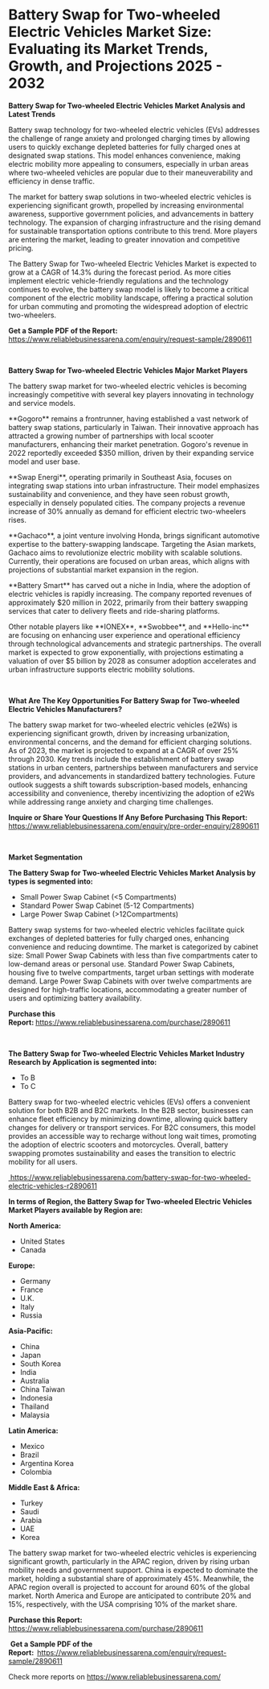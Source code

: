 <p><h1>Battery Swap for Two-wheeled Electric Vehicles Market Size: Evaluating its Market Trends, Growth, and Projections 2025 - 2032</h1></p><p><strong>Battery Swap for Two-wheeled Electric Vehicles Market Analysis and Latest Trends</strong></p>
<p><p>Battery swap technology for two-wheeled electric vehicles (EVs) addresses the challenge of range anxiety and prolonged charging times by allowing users to quickly exchange depleted batteries for fully charged ones at designated swap stations. This model enhances convenience, making electric mobility more appealing to consumers, especially in urban areas where two-wheeled vehicles are popular due to their maneuverability and efficiency in dense traffic.</p><p>The market for battery swap solutions in two-wheeled electric vehicles is experiencing significant growth, propelled by increasing environmental awareness, supportive government policies, and advancements in battery technology. The expansion of charging infrastructure and the rising demand for sustainable transportation options contribute to this trend. More players are entering the market, leading to greater innovation and competitive pricing.</p><p>The Battery Swap for Two-wheeled Electric Vehicles Market is expected to grow at a CAGR of 14.3% during the forecast period. As more cities implement electric vehicle-friendly regulations and the technology continues to evolve, the battery swap model is likely to become a critical component of the electric mobility landscape, offering a practical solution for urban commuting and promoting the widespread adoption of electric two-wheelers.</p></p>
<p><strong>Get a Sample PDF of the Report:&nbsp;</strong> <a href="https://www.reliablebusinessarena.com/enquiry/request-sample/2890611?utm_campaign=3215&utm_medium=2&utm_source=Github&utm_content=ia&utm_term=14032025&utm_id=battery-swap-for-two-wheeled-electric-vehicles">https://www.reliablebusinessarena.com/enquiry/request-sample/2890611</a></p>
<p>&nbsp;</p>
<p><strong>Battery Swap for Two-wheeled Electric Vehicles Major Market Players</strong></p>
<p><p>The battery swap market for two-wheeled electric vehicles is becoming increasingly competitive with several key players innovating in technology and service models. </p><p>**Gogoro** remains a frontrunner, having established a vast network of battery swap stations, particularly in Taiwan. Their innovative approach has attracted a growing number of partnerships with local scooter manufacturers, enhancing their market penetration. Gogoro's revenue in 2022 reportedly exceeded $350 million, driven by their expanding service model and user base.</p><p>**Swap Energi**, operating primarily in Southeast Asia, focuses on integrating swap stations into urban infrastructure. Their model emphasizes sustainability and convenience, and they have seen robust growth, especially in densely populated cities. The company projects a revenue increase of 30% annually as demand for efficient electric two-wheelers rises.</p><p>**Gachaco**, a joint venture involving Honda, brings significant automotive expertise to the battery-swapping landscape. Targeting the Asian markets, Gachaco aims to revolutionize electric mobility with scalable solutions. Currently, their operations are focused on urban areas, which aligns with projections of substantial market expansion in the region.</p><p>**Battery Smart** has carved out a niche in India, where the adoption of electric vehicles is rapidly increasing. The company reported revenues of approximately $20 million in 2022, primarily from their battery swapping services that cater to delivery fleets and ride-sharing platforms.</p><p>Other notable players like **IONEX**, **Swobbee**, and **Hello-inc** are focusing on enhancing user experience and operational efficiency through technological advancements and strategic partnerships. The overall market is expected to grow exponentially, with projections estimating a valuation of over $5 billion by 2028 as consumer adoption accelerates and urban infrastructure supports electric mobility solutions.</p></p>
<p>&nbsp;</p>
<p><strong>What Are The Key Opportunities For Battery Swap for Two-wheeled Electric Vehicles Manufacturers?</strong></p>
<p><p>The battery swap market for two-wheeled electric vehicles (e2Ws) is experiencing significant growth, driven by increasing urbanization, environmental concerns, and the demand for efficient charging solutions. As of 2023, the market is projected to expand at a CAGR of over 25% through 2030. Key trends include the establishment of battery swap stations in urban centers, partnerships between manufacturers and service providers, and advancements in standardized battery technologies. Future outlook suggests a shift towards subscription-based models, enhancing accessibility and convenience, thereby incentivizing the adoption of e2Ws while addressing range anxiety and charging time challenges.</p></p>
<p><strong>Inquire or Share Your Questions If Any Before Purchasing This Report:</strong> <a href="https://www.reliablebusinessarena.com/enquiry/pre-order-enquiry/2890611?utm_campaign=3215&utm_medium=2&utm_source=Github&utm_content=ia&utm_term=14032025&utm_id=battery-swap-for-two-wheeled-electric-vehicles">https://www.reliablebusinessarena.com/enquiry/pre-order-enquiry/2890611</a></p>
<p>&nbsp;</p>
<p><strong>Market Segmentation</strong></p>
<p><strong>The Battery Swap for Two-wheeled Electric Vehicles Market Analysis by types is segmented into:</strong></p>
<p><ul><li>Small Power Swap Cabinet (<5 Compartments)</li><li>Standard Power Swap Cabinet (5-12 Compartments)</li><li>Large Power Swap Cabinet (>12Compartments)</li></ul></p>
<p><p>Battery swap systems for two-wheeled electric vehicles facilitate quick exchanges of depleted batteries for fully charged ones, enhancing convenience and reducing downtime. The market is categorized by cabinet size: Small Power Swap Cabinets with less than five compartments cater to low-demand areas or personal use. Standard Power Swap Cabinets, housing five to twelve compartments, target urban settings with moderate demand. Large Power Swap Cabinets with over twelve compartments are designed for high-traffic locations, accommodating a greater number of users and optimizing battery availability.</p></p>
<p><strong>Purchase this Report:&nbsp;</strong><a href="https://www.reliablebusinessarena.com/purchase/2890611?utm_campaign=3215&utm_medium=2&utm_source=Github&utm_content=ia&utm_term=14032025&utm_id=battery-swap-for-two-wheeled-electric-vehicles">https://www.reliablebusinessarena.com/purchase/2890611</a></p>
<p>&nbsp;</p>
<p><strong>The Battery Swap for Two-wheeled Electric Vehicles Market Industry Research by Application is segmented into:</strong></p>
<p><ul><li>To B</li><li>To C</li></ul></p>
<p><p>Battery swap for two-wheeled electric vehicles (EVs) offers a convenient solution for both B2B and B2C markets. In the B2B sector, businesses can enhance fleet efficiency by minimizing downtime, allowing quick battery changes for delivery or transport services. For B2C consumers, this model provides an accessible way to recharge without long wait times, promoting the adoption of electric scooters and motorcycles. Overall, battery swapping promotes sustainability and eases the transition to electric mobility for all users.</p></p>
<p><a href="https://www.reliablebusinessarena.com/battery-swap-for-two-wheeled-electric-vehicles-r2890611?utm_campaign=3215&utm_medium=2&utm_source=Github&utm_content=ia&utm_term=14032025&utm_id=battery-swap-for-two-wheeled-electric-vehicles">&nbsp;https://www.reliablebusinessarena.com/battery-swap-for-two-wheeled-electric-vehicles-r2890611</a></p>
<p><strong>In terms of Region, the Battery Swap for Two-wheeled Electric Vehicles Market Players available by Region are:</strong></p>
<p>
    <p> <strong> North America: </strong>
        <ul>
            <li>United States</li>
            <li>Canada</li>
        </ul>
        </p> 
    <p> <strong> Europe: </strong>
        <ul>
            <li>Germany</li>
            <li>France</li>
            <li>U.K.</li>
            <li>Italy</li>
            <li>Russia</li>
        </ul>
        </p> 
    <p> <strong> Asia-Pacific: </strong>
        <ul>
            <li>China</li>
            <li>Japan</li>
            <li>South Korea</li>
            <li>India</li>
            <li>Australia</li>
            <li>China Taiwan</li>
            <li>Indonesia</li>
            <li>Thailand</li>
            <li>Malaysia</li>
        </ul>
        </p> 
    <p> <strong> Latin America: </strong>
        <ul>
            <li>Mexico</li>
            <li>Brazil</li>
            <li>Argentina Korea</li>
            <li>Colombia</li>
        </ul>
        </p> 
    <p> <strong> Middle East & Africa: </strong>
        <ul>
            <li>Turkey</li>
            <li>Saudi</li>
            <li>Arabia</li>
            <li>UAE</li>
            <li>Korea</li>
        </ul>
    </p>
    </p>
<p><p>The battery swap market for two-wheeled electric vehicles is experiencing significant growth, particularly in the APAC region, driven by rising urban mobility needs and government support. China is expected to dominate the market, holding a substantial share of approximately 45%. Meanwhile, the APAC region overall is projected to account for around 60% of the global market. North America and Europe are anticipated to contribute 20% and 15%, respectively, with the USA comprising 10% of the market share.</p></p>
<p><strong>Purchase this Report: </strong><a href="https://www.reliablebusinessarena.com/purchase/2890611?utm_campaign=3215&utm_medium=2&utm_source=Github&utm_content=ia&utm_term=14032025&utm_id=battery-swap-for-two-wheeled-electric-vehicles">https://www.reliablebusinessarena.com/purchase/2890611</a></p>
<p>&nbsp;<strong>Get a Sample PDF of the Report:&nbsp;&nbsp;</strong><a href="https://www.reliablebusinessarena.com/enquiry/request-sample/2890611?utm_campaign=3215&utm_medium=2&utm_source=Github&utm_content=ia&utm_term=14032025&utm_id=battery-swap-for-two-wheeled-electric-vehicles">https://www.reliablebusinessarena.com/enquiry/request-sample/2890611</a></p>
<p><strong></strong></p>
<p>Check more reports on <a href="https://www.reliablebusinessarena.com/?utm_campaign=3215&utm_medium=2&utm_source=Github&utm_content=ia&utm_term=14032025&utm_id=battery-swap-for-two-wheeled-electric-vehicles">https://www.reliablebusinessarena.com/</a></p>